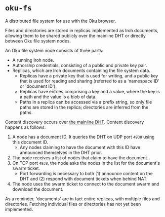 # `oku-fs`

A distributed file system for use with the Oku browser.

Files and directories are stored in replicas implemented as Iroh documents, allowing them to be shared publicly over the mainline DHT or directly between Oku file system nodes.

An Oku file system node consists of three parts:
- A running Iroh node.
- Authorship credentials, consisting of a public and private key pair.
- Replicas, which are Iroh documents containing the file system data.
    - Replicas have a private key that is used for writing, and a public key that is used for reading and sharing (referred to as a 'namespace ID' or 'document ID').
    - Replicas have entries comprising a key and a value, where the key is a path and the value is a blob of data.
    - Paths in a replica can be accessed via a prefix string, so only file paths are stored in the replica; directories are inferred from the paths.

Content discovery occurs over [the mainline DHT](https://en.wikipedia.org/wiki/Mainline_DHT). Content discovery happens as follows:
1. A node has a document ID. It queries the DHT on UDP port `4938` using this document ID.
    - Any nodes claiming to have the document with this ID have announced themselves in the DHT prior.
2. The node receives a list of nodes that claim to have the document.
3. On TCP port `4938`, the node asks the nodes in the list for the document's swarm ticket.
    - Port forwarding is necessary to both (1) announce content on the DHT and (2) respond with document tickets when behind NAT.
4. The node uses the swarm ticket to connect to the document swarm and download the document.

As a reminder, 'documents' are in fact entire replicas, with multiple files and directories. Fetching individual files or directories has not yet been implemented.